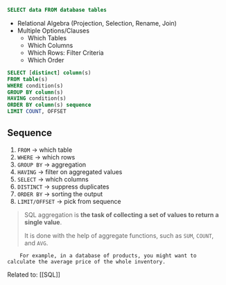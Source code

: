 ```SQL
SELECT data FROM database tables
```
- Relational Algebra (Projection, Selection, Rename, Join)
- Multiple Options/Clauses
	- Which Tables
	- Which Columns
	- Which Rows: Filter Criteria
	- Which Order

```SQL
SELECT [distinct] column(s)
FROM table(s)
WHERE condition(s)
GROUP BY column(s)
HAVING condition(s)
ORDER BY column(s) sequence
LIMIT COUNT, OFFSET
```
## Sequence

1. `FROM` → which table
2. `WHERE` → which rows
3. `GROUP BY` → aggregation
4. `HAVING` → filter on aggregated values
5. `SELECT` → which columns
6. `DISTINCT` → suppress duplicates
7. `ORDER BY` → sorting the output
8. `LIMIT/OFFSET` → pick from sequence

>SQL aggregation is **the task of collecting a set of values to return a single value**. 
>
>It is done with the help of aggregate functions, such as `SUM`, `COUNT`, and `AVG`.
>
		For example, in a database of products, you might want to calculate the average price of the whole inventory.

Related to: [[SQL]]